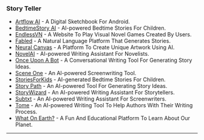 ### Story Teller

* [Artflow AI](https://artflow.ai/) - A Digital Sketchbook For Android.
* [BedtimeStory AI](https://www.bedtimestory.ai/) - AI-powered Bedtime Stories For Children.
* [EndlessVN](https://endlessvn.io/) - A Website To Play Visual Novel Games Created By Users.
* [Fabled](https://fabled.ai/) - A Natural Language Platform That Generates Stories.
* [Neural Canvas](https://neuralcanvas.io/) - A Platform To Create Unique Artwork Using AI.
* [NovelAI](https://novelai.net/) - AI-powered Writing Assistant For Novelists.
* [Once Upon A Bot](https://onceuponabot.com/) - A Conversational Writing Tool For Generating Story Ideas.
* [Scene One](https://sceneone.app/) - An AI-powered Screenwriting Tool.
* [StoriesForKids](https://www.storiesforkids.ai/) - AI-generated Bedtime Stories For Children.
* [Story Path](https://storypath.app/) - An AI-powered Tool For Generating Story Ideas.
* [StoryWizard](https://www.storywizard.ai/) - An AI-powered Writing Assistant For Storytellers.
* [Subtxt](https://subtxt.app/) - An AI-powered Writing Assistant For Screenwriters.
* [Tome](https://beta.tome.app/) - An AI-powered Writing Tool To Help Authors With Their Writing Process.
* [What On Earth?](https://www.whatonearth.xyz/) - A Fun And Educational Platform To Learn About Our Planet.

***